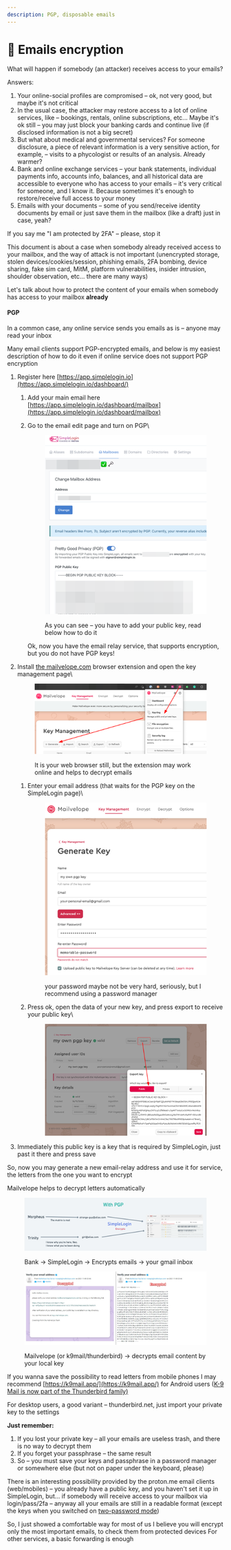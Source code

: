 ```yaml
---
description: PGP, disposable emails
---
```


# 👾 Emails encryption

What will happen if somebody (an attacker) receives access to your emails?

Answers:

1. Your online-social profiles are compromised – ok, not very good, but maybe it's not critical
2. In the usual case, the attacker may restore access to a lot of online services, like – bookings, rentals, online subscriptions, etc... Maybe it's ok still – you may just block your banking cards and continue live (if disclosed information is not a big secret)
3. But what about medical and governmental services? For someone disclosure, a piece of relevant information is a very sensitive action, for example, – visits to a phycologist or results of an analysis. Already warmer?
4. Bank and online exchange services – your bank statements, individual payments info, accounts info, balances, and all historical data are accessible to everyone who has access to your emails – it's very critical for someone, and I know it. Because sometimes it's enough to restore/receive full access to your money
5. Emails with your documents – some of you send/receive identity documents by email or just save them in the mailbox (like a draft) just in case, yeah?

If you say me "I am protected by 2FA" – please, stop it

This document is about a case when somebody already received access to your mailbox, and the way of attack is not important (unencrypted storage, stolen devices/cookies/session, phishing emails, 2FA bombing, device sharing, fake sim card, MitM, platform vulnerabilities, insider intrusion, shoulder observation, etc... there are many ways)

Let's talk about how to protect the content of your emails when somebody has access to your mailbox **already**

#### **PGP**

In a common case, any online service sends you emails as is – anyone may read your inbox

Many email clients support PGP-encrypted emails, and below is my easiest description of how to do it even if online service does not support PGP encryption

1. Register here [https://app.simplelogin.io](https://app.simplelogin.io/dashboard/)
   1. Add your main email here [https://app.simplelogin.io/dashboard/mailbox](https://app.simplelogin.io/dashboard/mailbox)
   2.  Go to the email edit page and turn on PGP\


       <figure><img src="../.gitbook/assets/image (10).png" alt=""><figcaption><p>As you can see – you have to add your public key, read below how to do it</p></figcaption></figure>

       Ok, now you have the email relay service, that supports encryption, but you do not have PGP keys!
2.  Install [the mailvelope.com](https://mailvelope.com/en) browser extension and open the key management page\


    <figure><img src="../.gitbook/assets/image (8).png" alt=""><figcaption><p>It is your web browser still, but the extension may work online and helps to decrypt emails</p></figcaption></figure>

    1.  Enter your email address (that waits for the PGP key on the SimpleLogin page)\


        <figure><img src="../.gitbook/assets/image (5).png" alt=""><figcaption><p>your password maybe not be very hard, seriously, but I recommend using a password manager</p></figcaption></figure>
    2.  Press ok, open the data of your new key, and press export to receive your public key\


        <figure><img src="../.gitbook/assets/image (7).png" alt=""><figcaption></figcaption></figure>
3. Immediately this public key is a key that is required by SimpleLogin, just past it there and press save

So, now you may generate a new email-relay address and use it for service, the letters from the one you want to encrypt

Mailvelope helps to decrypt letters automatically

<figure><img src="../.gitbook/assets/image (3).png" alt=""><figcaption><p>Bank -> SimpleLogin -> Encrypts emails -> your gmail inbox</p></figcaption></figure>

<figure><img src="../.gitbook/assets/image (6).png" alt=""><figcaption><p>Mailvelope (or k9mail/thunderbird) -> decrypts email content by your local key</p></figcaption></figure>

If you wanna save the possibility to read letters from mobile phones I may recommend [https://k9mail.app/](https://k9mail.app/) for Android users ([K-9 Mail is now part of the Thunderbird family](https://k9mail.app/2022/06/13/K-9-Mail-and-Thunderbird.html)[)](https://k9mail.app/2022/06/13/K-9-Mail-and-Thunderbird.html)

For desktop users, a good variant – thunderbird.net, just import your private key to the settings

**Just remember:**

1. If you lost your private key – all your emails are useless trash, and there is no way to decrypt them
2. If you forget your passphrase – the same result
3. So – you must save your keys and passphrase in a password manager or somewhere else (but not on paper under the keyboard, please)

There is an interesting possibility provided by the proton.me email clients (web/mobiles) – you already have a public key, and you haven't set it up in SimpleLogin, but... if somebody will receive access to your mailbox via login/pass/2fa – anyway all your emails are still in a readable format (except the keys when you switched on [two-password mode](https://proton.me/support/single-password))

So, I just showed a comfortable way for most of us I believe you will encrypt only the most important emails, to check them from protected devices For other services, a basic forwarding is enough

